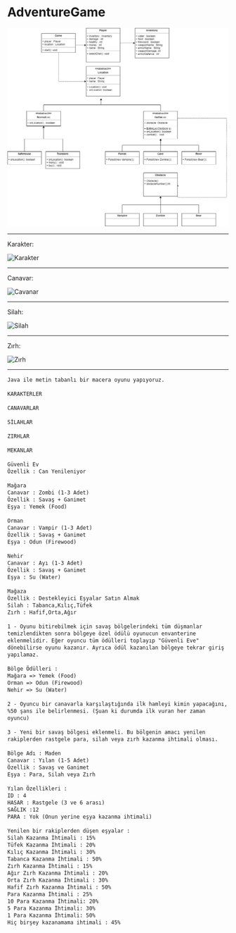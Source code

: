 # AdventureGame

![AdventureGame](https://raw.githubusercontent.com/Kodluyoruz/taskforce/main/java102/advgame-1/figures/class-diagram.jpg)

---

Karakter:

![Karakter](https://i.hizliresim.com/qihx50m.png)

---

Canavar:

![Cavanar](https://i.hizliresim.com/r0c20cr.png)

---

Silah:

![Silah](https://i.hizliresim.com/ofgelxw.png)

---

Zırh:

![Zırh](https://i.hizliresim.com/p4zzapw.png)

---

```
Java ile metin tabanlı bir macera oyunu yapıyoruz.

KARAKTERLER

CANAVARLAR

SİLAHLAR

ZIRHLAR

MEKANLAR

Güvenli Ev
Özellik : Can Yenileniyor

Mağara
Canavar : Zombi (1-3 Adet)
Özellik : Savaş + Ganimet
Eşya : Yemek (Food)

Orman
Canavar : Vampir (1-3 Adet)
Özellik : Savaş + Ganimet
Eşya : Odun (Firewood)

Nehir
Canavar : Ayı (1-3 Adet)
Özellik : Savaş + Ganimet
Eşya : Su (Water)

Mağaza
Özellik : Destekleyici Eşyalar Satın Almak
Silah : Tabanca,Kılıç,Tüfek
Zırh : Hafif,Orta,Ağır

1 - Oyunu bitirebilmek için savaş bölgelerindeki tüm düşmanlar temizlendikten sonra bölgeye özel ödülü oyunucun envanterine eklenmelidir. Eğer oyuncu tüm ödülleri toplayıp "Güvenli Eve" dönebilirse oyunu kazanır. Ayrıca ödül kazanılan bölgeye tekrar giriş yapılamaz.

Bölge Ödülleri :
Mağara => Yemek (Food)
Orman => Odun (Firewood)
Nehir => Su (Water)

2 - Oyuncu bir canavarla karşılaştığında ilk hamleyi kimin yapacağını, %50 şans ile belirlenmesi. (Şuan ki durumda ilk vuran her zaman oyuncu)

3 - Yeni bir savaş bölgesi eklenmeli. Bu bölgenin amacı yenilen rakiplerden rastgele para, silah veya zırh kazanma ihtimali olması.

Bölge Adı : Maden
Canavar : Yılan (1-5 Adet)
Özellik : Savaş ve Ganimet
Eşya : Para, Silah veya Zırh

Yılan Özellikleri :
ID : 4
HASAR : Rastgele (3 ve 6 arası)
SAĞLIK :12
PARA : Yok (Onun yerine eşya kazanma ihtimali)

Yenilen bir rakiplerden düşen eşyalar :
Silah Kazanma İhtimali : 15%
Tüfek Kazanma İhtimali : 20%
Kılıç Kazanma İhtimali : 30%
Tabanca Kazanma İhtimali : 50%
Zırh Kazanma İhtimali : 15%
Ağır Zırh Kazanma İhtimali : 20%
Orta Zırh Kazanma İhtimali : 30%
Hafif Zırh Kazanma İhtimali : 50%
Para Kazanma İhtimali : 25%
10 Para Kazanma İhtimali: 20%
5 Para Kazanma İhtimali: 30%
1 Para Kazanma İhtimali: 50%
Hiç birşey kazanamama ihtimali : 45%
```
